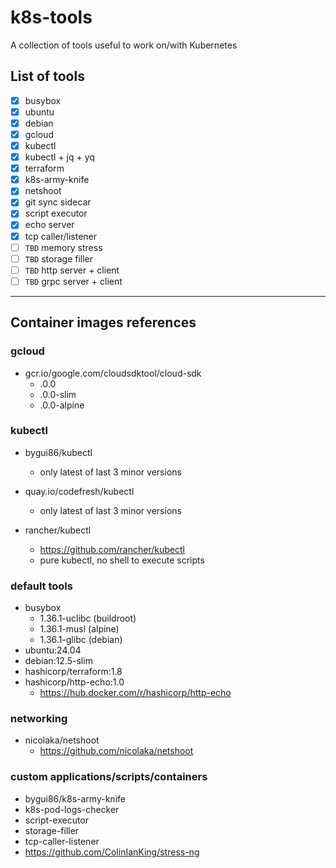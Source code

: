 
# k8s-tools

A collection of tools useful to work on/with Kubernetes

## List of tools

- [x] busybox
- [x] ubuntu
- [x] debian
- [x] gcloud
- [x] kubectl
- [x] kubectl + jq + yq
- [x] terraform
- [x] k8s-army-knife
- [x] netshoot
- [x] git sync sidecar
- [x] script executor
- [x] echo server
- [x] tcp caller/listener
- [ ] `TBD` memory stress
- [ ] `TBD` storage filler
- [ ] `TBD` http server + client
- [ ] `TBD` grpc server + client

---

## Container images references

### gcloud

- gcr.io/google.com/cloudsdktool/cloud-sdk
	- <MAJOR>.0.0
	- <MAJOR>.0.0-slim
	- <MAJOR>.0.0-alpine

### kubectl

- bygui86/kubectl
	- only latest of last 3 minor versions

- quay.io/codefresh/kubectl
	- only latest of last 3 minor versions

- rancher/kubectl
	- https://github.com/rancher/kubectl
	- pure kubectl, no shell to execute scripts

### default tools

- busybox
	- 1.36.1-uclibc (buildroot)
	- 1.36.1-musl (alpine)
	- 1.36.1-glibc (debian)
- ubuntu:24.04
- debian:12.5-slim
- hashicorp/terraform:1.8
- hashicorp/http-echo:1.0
	- https://hub.docker.com/r/hashicorp/http-echo

### networking

- nicolaka/netshoot
	- https://github.com/nicolaka/netshoot

### custom applications/scripts/containers

- bygui86/k8s-army-knife
- k8s-pod-logs-checker
- script-executor
- storage-filler
- tcp-caller-listener
- https://github.com/ColinIanKing/stress-ng
